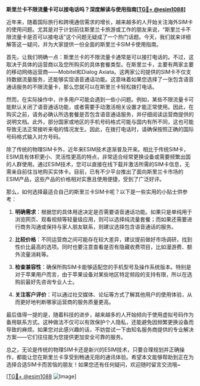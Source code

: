 **斯里兰卡不限流量卡可以接电话吗？深度解读与使用指南[[TG💪+ @esim1088](https://t.me/s/esim1088)]**

近年来，随着国际旅行和跨境通信需求的增长，越来越多的人开始关注海外SIM卡的使用问题。尤其是对于计划前往斯里兰卡旅游或工作的朋友来说，“斯里兰卡不限流量卡是否可以接电话”这个问题无疑成了一个热门话题。今天，我们就来详细解答这一疑问，并为大家提供一份全面的斯里兰卡SIM卡使用指南。

首先，让我们明确一点：斯里兰卡的不限流量卡通常是可以接打电话的。不过，这取决于具体的运营商以及您所购买的具体套餐类型。在斯里兰卡，主要有两家主要的移动网络运营商——Mobitel和Dialog Axiata。这两家公司提供的SIM卡不仅支持数据流量服务，还能够实现语音通话功能。这意味着如果您选择了一张包含语音通话服务的不限流量卡，那么您就可以在斯里兰卡轻松拨打电话。

然而，在实际操作中，许多用户可能会遇到一些小问题。例如，某些不限流量卡可能默认关闭了语音通话功能，或者需要手动激活相关设置才能正常使用。因此，在购买之前，请务必确认所选套餐是否包含语音通话服务，并仔细阅读运营商提供的说明文档。此外，部分国家或地区的手机号码格式可能与国内有所不同，这也可能导致无法正常接听来电的情况发生。因此，在拨打电话时，请确保按照正确的国际号码格式输入对方号码。

除了传统的物理SIM卡外，近年来ESIM技术逐渐普及开来。相比于传统SIM卡，ESIM具有体积更小、灵活性更高的特点，非常适合经常更换设备或需要频繁出国的人群使用。通过ESIM技术，您可以直接在线下载并激活所需的SIM卡信息，无需亲自前往当地购买实体卡。目前，已有不少平台推出了面向斯里兰卡市场的ESIM产品，这些产品的价格相对实惠且使用便捷，受到了广泛好评。

那么，如何选择最适合自己的斯里兰卡SIM卡呢？以下是一些实用的小贴士供参考：

1. **明确需求**：根据您的具体用途决定是否需要语音通话功能。如果只是单纯用于浏览网页、观看视频等轻量级应用，则可以选择纯流量套餐；而如果还需要进行商务沟通或保持与家人朋友联系，则建议选择包含语音通话的服务。

2. **比较价格**：不同运营商之间可能存在较大差异，建议提前做好市场调研，找到性价比最高的选项。同时也要注意查看是否有隐藏收费项目，比如漫游费、额外流量消耗等。

3. **检查兼容性**：确保所购SIM卡能够适配您的手机型号及操作系统版本。特别是对于苹果用户而言，由于苹果设备对某些地区特定频段的支持有限，所以在选购前最好先咨询专业人士。

4. **关注客户评价**：可以通过社交媒体、论坛等方式了解其他用户的使用体验，从而更好地判断哪家运营商的服务质量更高。

最后值得一提的是，随着科技的进步，越来越多的人开始倾向于使用虚拟号码作为备用联系方式。这种做法不仅可以有效保护个人隐私，还能避免因频繁更换设备而导致的麻烦。如果您对此感兴趣的话，不妨尝试一下由知名服务商提供的专业解决方案——它们往往能为您提供更加安全可靠的服务。

总之，无论是传统的物理SIM卡还是新兴的ESIM技术，只要合理规划并正确操作，都能让您在斯里兰卡享受到畅通无阻的通讯体验。希望本文能够帮助到正在为选择合适SIM卡而苦恼的朋友！如果您还有任何疑问，欢迎随时留言交流哦~

[[TG💪+ @esim1088](https://t.me/s/esim1088) ![Image](https://i.postimg.cc/4NQfJmqS/Snipaste-2025-05-13-00-14-12.png)]